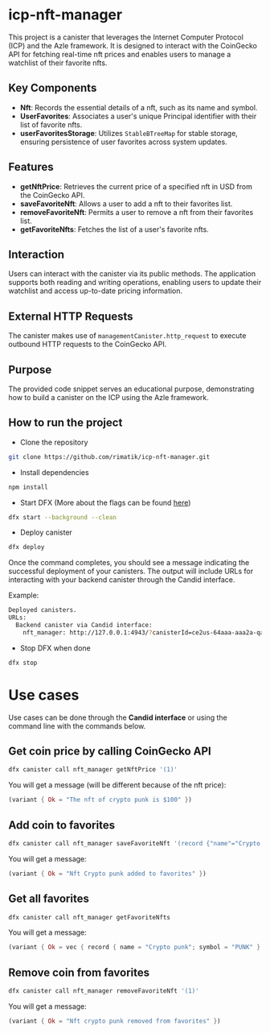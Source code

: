# icp-nft-manager

This project is a canister that leverages the Internet Computer Protocol (ICP) and the Azle framework. It is designed to interact with the CoinGecko API for fetching real-time nft prices and enables users to manage a watchlist of their favorite nfts.

## Key Components

- **Nft**: Records the essential details of a nft, such as its name and symbol.
- **UserFavorites**: Associates a user's unique Principal identifier with their list of favorite nfts.
- **userFavoritesStorage**: Utilizes `StableBTreeMap` for stable storage, ensuring persistence of user favorites across system updates.

## Features

- **getNftPrice**: Retrieves the current price of a specified nft in USD from the CoinGecko API.
- **saveFavoriteNft**: Allows a user to add a nft to their favorites list.
- **removeFavoriteNft**: Permits a user to remove a nft from their favorites list.
- **getFavoriteNfts**: Fetches the list of a user's favorite nfts.

## Interaction

Users can interact with the canister via its public methods. The application supports both reading and writing operations, enabling users to update their watchlist and access up-to-date pricing information.

## External HTTP Requests

The canister makes use of `managementCanister.http_request` to execute outbound HTTP requests to the CoinGecko API.

## Purpose

The provided code snippet serves an educational purpose, demonstrating how to build a canister on the ICP using the Azle framework.

## How to run the project

- Clone the repository

```bash
git clone https://github.com/rimatik/icp-nft-manager.git
```

- Install dependencies

```bash
npm install
```

- Start DFX (More about the flags can be found [here](https://internetcomputer.org/docs/current/references/cli-reference/dfx-start#flags))

```bash
dfx start --background --clean
```

- Deploy canister

```bash
dfx deploy
```

Once the command completes, you should see a message indicating the successful deployment of your canisters. The output will include URLs for interacting with your backend canister through the Candid interface.

Example:

```bash
Deployed canisters.
URLs:
  Backend canister via Candid interface:
    nft_manager: http://127.0.0.1:4943/?canisterId=ce2us-64aaa-aaa2a-qabbq-aai&id=bd3sg-teava-aaaaa-qaaba-cai
```

- Stop DFX when done

```bash
dfx stop
```

# Use cases

Use cases can be done through the **Candid interface** or using the command line with the commands below.

## Get coin price by calling CoinGecko API

```bash
dfx canister call nft_manager getNftPrice '(1)'
```

You will get a message (will be different because of the nft price):

```rust
(variant { Ok = "The nft of crypto punk is $100" })
```

## Add coin to favorites

```bash
dfx canister call nft_manager saveFavoriteNft '(record {"name"="Crypto punk"; "symbol"="PUNK";})'
```

You will get a message:

```rust
(variant { Ok = "Nft Crypto punk added to favorites" })
```

## Get all favorites

```bash
dfx canister call nft_manager getFavoriteNfts
```

You will get a message:

```rust
(variant { Ok = vec { record { name = "Crypto punk"; symbol = "PUNK" } } })
```

## Remove coin from favorites

```bash
dfx canister call nft_manager removeFavoriteNft '(1)'
```

You will get a message:

```rust
(variant { Ok = "Nft crypto punk removed from favorites" })
```
